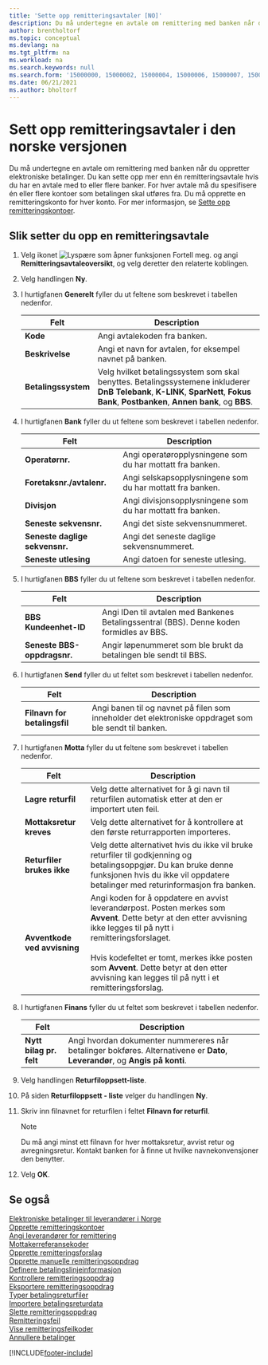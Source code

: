 ```yaml
---
title: 'Sette opp remitteringsavtaler [NO]'
description: Du må undertegne en avtale om remittering med banken når du oppretter elektroniske betalinger i den norske versjonen av Business Central.
author: brentholtorf
ms.topic: conceptual
ms.devlang: na
ms.tgt_pltfrm: na
ms.workload: na
ms.search.keywords: null
ms.search.form: '15000000, 15000002, 15000004, 15000006, 15000007, 15000010'
ms.date: 06/21/2021
ms.author: bholtorf
---
```

# <a name="set-up-remittance-agreements-in-the-norwegian-version"></a>Sett opp remitteringsavtaler i den norske versjonen

Du må undertegne en avtale om remittering med banken når du oppretter elektroniske betalinger. Du kan sette opp mer enn én remitteringsavtale hvis du har en avtale med to eller flere banker. For hver avtale må du spesifisere én eller flere kontoer som betalingen skal utføres fra. Du må opprette en remitteringskonto for hver konto. For mer informasjon, se [Sette opp remitteringskontoer](how-to-create-remittance-accounts.md).  

## <a name="to-set-up-a-remittance-agreement"></a>Slik setter du opp en remitteringsavtale

1.  Velg ikonet ![Lyspære som åpner funksjonen Fortell meg.](../../media/ui-search/search_small.png "Fortell hva du vil gjøre") og angi **Remitteringsavtaleoversikt**, og velg deretter den relaterte koblingen.  
2.  Velg handlingen **Ny**.  
3.  I hurtigfanen **Generelt** fyller du ut feltene som beskrevet i tabellen nedenfor.  

    |Felt|Description|  
    |---------------------------------|---------------------------------------|  
    |**Kode**|Angi avtalekoden fra banken.|  
    |**Beskrivelse**|Angi et navn for avtalen, for eksempel navnet på banken.|  
    |**Betalingssystem**|Velg hvilket betalingssystem som skal benyttes. Betalingssystemene inkluderer **DnB Telebank**, **K-LINK**, **SparNett**, **Fokus Bank**, **Postbanken**, **Annen bank**, og **BBS**.|  

4.  I hurtigfanen **Bank** fyller du ut feltene som beskrevet i tabellen nedenfor.  

    |Felt|Description|  
    |---------------------------------|---------------------------------------|  
    |**Operatørnr.**|Angi operatøropplysningene som du har mottatt fra banken.|  
    |**Foretaksnr./avtalenr.**|Angi selskapsopplysningene som du har mottatt fra banken.|  
    |**Divisjon**|Angi divisjonsopplysningene som du har mottatt fra banken.|  
    |**Seneste sekvensnr.**|Angi det siste sekvensnummeret.|  
    |**Seneste daglige sekvensnr.**|Angi det seneste daglige sekvensnummeret.|  
    |**Seneste utlesing**|Angi datoen for seneste utlesing.|  

5.  I hurtigfanen **BBS** fyller du ut feltene som beskrevet i tabellen nedenfor.  

    |Felt|Description|  
    |---------------------------------|---------------------------------------|  
    |**BBS Kundeenhet-ID**|Angi IDen til avtalen med Bankenes Betalingssentral (BBS). Denne koden formidles av BBS.|  
    |**Seneste BBS-oppdragsnr.**|Angir løpenummeret som ble brukt da betalingen ble sendt til BBS.|  

6.  I hurtigfanen **Send** fyller du ut feltet som beskrevet i tabellen nedenfor.  

    |Felt|Description|  
    |---------------------------------|---------------------------------------|  
    |**Filnavn for betalingsfil**|Angi banen til og navnet på filen som inneholder det elektroniske oppdraget som ble sendt til banken.|  

7.  I hurtigfanen **Motta** fyller du ut feltene som beskrevet i tabellen nedenfor.  

    |Felt|Description|  
    |-----------|---------------------------------------|  
    |**Lagre returfil**|Velg dette alternativet for å gi navn til returfilen automatisk etter at den er importert uten feil.|  
    |**Mottaksretur kreves**|Velg dette alternativet for å kontrollere at den første returrapporten importeres.|  
    |**Returfiler brukes ikke**|Velg dette alternativet hvis du ikke vil bruke returfiler til godkjenning og betalingsoppgjør. Du kan bruke denne funksjonen hvis du ikke vil oppdatere betalinger med returinformasjon fra banken.|  
    |**Avventkode ved avvisning**|Angi koden for å oppdatere en avvist leverandørpost. Posten merkes som **Avvent**. Dette betyr at den etter avvisning ikke legges til på nytt i remitteringsforslaget.<br /><br /> Hvis kodefeltet er tomt, merkes ikke posten som **Avvent**. Dette betyr at den etter avvisning kan legges til på nytt i et remitteringsforslag.|  

8.  I hurtigfanen **Finans** fyller du ut feltet som beskrevet i tabellen nedenfor.  

    |Felt|Description|  
    |---------------------------------|---------------------------------------|  
    |**Nytt bilag pr. felt**|Angi hvordan dokumenter nummereres når betalinger bokføres. Alternativene er **Dato**, **Leverandør**, og **Angis på konti**.|  

9. Velg handlingen **Returfiloppsett-liste**.  
10. På siden **Returfiloppsett - liste** velger du handlingen **Ny**.  
11. Skriv inn filnavnet for returfilen i feltet **Filnavn for returfil**.  

    > [!NOTE]  
    >  Du må angi minst ett filnavn for hver mottaksretur, avvist retur og avregningsretur. Kontakt banken for å finne ut hvilke navnekonvensjoner den benytter.  

12. Velg **OK**.  

## <a name="see-also"></a>Se også
 [Elektroniske betalinger til leverandører i Norge](electronic-payments-to-vendors-in-norway.md)   
 [Opprette remitteringskontoer](how-to-create-remittance-accounts.md)   
 [Angi leverandører for remittering](how-to-set-up-vendors-for-remittance.md)   
 [Mottakerreferansekoder](recipient-reference-codes.md)   
 [Opprette remitteringsforslag](how-to-create-remittance-suggestions.md)   
 [Opprette manuelle remitteringsoppdrag](how-to-create-manual-remittance-payments.md)   
 [Definere betalingslinjeinformasjon](how-to-set-up-payment-line-information.md)   
 [Kontrollere remitteringsoppdrag](how-to-test-remittance-payments.md)   
 [Eksportere remitteringsoppdrag](how-to-export-remittance-payments.md)   
 [Typer betalingsreturfiler](types-of-payment-returns-files.md)   
 [Importere betalingsreturdata](how-to-import-payment-return-data.md)   
 [Slette remitteringsoppdrag](how-to-delete-remittance-payment-orders.md)   
 [Remitteringsfeil](remittance-errors.md)   
 [Vise remitteringsfeilkoder](how-to-view-remittance-error-codes.md)   
 [Annullere betalinger](how-to-cancel-payments.md)


[!INCLUDE[footer-include](../../includes/footer-banner.md)]
